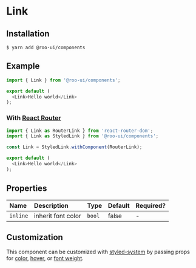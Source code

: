 # Link

<!-- STORY -->

## Installation

```shell
$ yarn add @roo-ui/components
```

## Example

```js
import { Link } from '@roo-ui/components';

export default (
  <Link>Hello world</Link>
);
```

### With [React Router](https://reacttraining.com/react-router/)

```js
import { Link as RouterLink } from 'react-router-dom';
import { Link as StyledLink } from '@roo-ui/components';

const Link = StyledLink.withComponent(RouterLink);

export default (
  <Link>Hello world</Link>
);
```

## Properties

| Name     | Description        | Type   | Default | Required? |
|:---------|:-------------------|:-------|:--------|:----------|
| `inline` | inherit font color | `bool` | false   | -         |

## Customization

This component can be customized with [styled-system](https://github.com/jxnblk/styled-system) by passing props for [color](https://github.com/jxnblk/styled-system#color-responsive), [hover](https://github.com/jxnblk/styled-system#hover), or [font weight](https://github.com/jxnblk/styled-system#typography).
